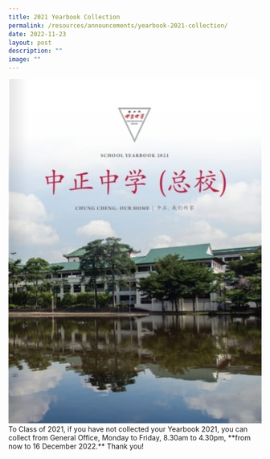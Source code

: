 ```yaml
---
title: 2021 Yearbook Collection
permalink: /resources/announcements/yearbook-2021-collection/
date: 2022-11-23
layout: post
description: ""
image: ""
---
```

<img src="/images/Yearbook-2021-collection.jpeg" alt="Open House 2022" style="width:2000px">
To Class of 2021, if you have not collected your Yearbook 2021, you can collect from General Office, Monday to Friday, 8.30am to 4.30pm, **from now to 16 December 2022.** Thank you!